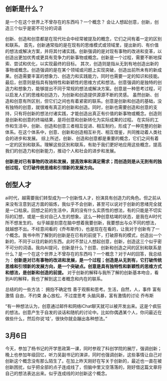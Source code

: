 ## 创新是什么？
是一个在这个世界上不曾存在的东西吗？一个概念？
会让人想起创意，创新，创造三个似乎是密不可分的词语


创新、创造和创意都是在现代社会中经常被提及的概念，它们之间有着一定的区别和联系。
首先，创新通常指的是在现有的思维模式或领域里，提出新的、有价值的想法或解决方案，并将其付诸实践。创新强调的是对现有事物的改进和变革，以创造出更加优秀或更具有竞争力的新事物或概念。创新是一个过程，需要不断地探索、尝试和优化，以实现最终的目标。
其次，创造则是指从无到有地创造出新的事物或概念。创造强调的是在某个领域或问题上实现突破，创造出前所未有的新成果。创造需要丰富的想象力、创造力和实践能力，同时也需要一定的知识和技能。
最后，创意则是指具有独特性和新颖性的思维方式和想法。创意强调的是独特的创造力和想象力，能够提出不同于常规的想法或解决方案。创意是一种思考过程，可以启发人们的思维和创造力，为创新和创造提供源源不断的灵感。
虽然创新、创造和创意有所区别，但它们之间也有着紧密的联系。创意是创新和创造的基础，没有独特的创意，就很难有真正的创新和创造。同时，创新也需要创造和创意的支持，只有将创新的想法付诸实践，才能创造出真正有价值的新事物或概念。创造则是创新和创意的终端结果，是将创意和创新转化为实际成果的过程。
在实际的工作和生活中，创新、创造和创意三者相互促进、相互制约，形成了一种完整的创新体系。在这个体系中，创意、创新和创造相互补充、相互借鉴，共同推动着人类社会的进步和发展。
综上所述，创新、创造和创意都是重要的概念，它们之间有着一定的区别和联系。理解这些区别和联系，有助于我们更好地应用这些概念，提高我们的创造力和创新能力，推动个人和社会的进步和发展。

**创新是对已有事物的改进和发展，提高效率和满足需求；而创造则是从无到有的独创过程，它打破传统思维和引领新的发展方向。**




## 创型人才
ai时代，越需要我们转型成为一个创新性人才，扮演具有创造力的角色。但之前从来没有注意到这方面的锻炼，我似乎不会创新，甚至可以说对于创新的思绪完全就是一口枯泉。回想之前的生活中，真的没有什么实质性的想法，有的只能是不切实际的幻想，或是一些对自己人生的想象。这么一种创意枯竭的状态，是我在AI时代所不想发生的。
似乎越是刻意在脑中想着我要创新，我要想出与众不同的想法，就越想不出。不经意间看的《乔布斯传》，也是现在在看的，让我对于创新有了一个概念。我书中所了解到的创新是在已有的前提下，打破原有的模式，创造出一个新的，不同于以往的新的东西。此时不禁让人想起创意，创新，创造这三个似乎密不可分的词语。我向AI提问，创新是什么？创意、创新和创造之间的区别和联系是什么？是一个在这个世界上不曾存在的东西吗？一个概念？对于AI的回答，我总结为：**创新是对已有事物的改进和发展，是一个过程；创造是从无到有，它打破传统思维和引领新的发展方向，是一个突破点。创意是具有独特性和新颖性的思维方式和想法，是创新和创造的前提。** 对于创新的解释与我所了解的创新基本吻合，看到AI的解释，我也了解到这三者概念和内在的联系。





总结的的一些方法：
拥抱不确定性
善于观察和思考。生活，自然，人，事件
富有激情
自由，不约束
身心放松，不过度思考
头脑风暴，富有激情的讨论
乔布斯

“有一种想法认为，创意通过邮件和网络iChat聊天就可以被开发出来。这是个疯狂的想法。创意产生于自发的谈话和随机的讨论中。比如你偶遇某个人，你问最近在做些什么，然后你说‘哇’，很快你就会蹦出各种想法。”

## 3月6日
今天，参加了杨书记的开学思政第一课，同时参观了科创学院的展厅，强调创新；晚上也参加年级回忆，听力吴副书记的演讲，同时也强调创新，这些事情让自己对创新这个概念没有那么陌生了。在加上昨天刚好在写关于创新的，最近也一直在被创新困扰，似乎把全部的点子连成线了，但脑中里又空落落的，刚好借这篇文章将自己的想法表达出来。似乎连成线的对创新这个概念。
